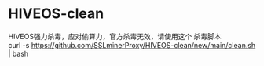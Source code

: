 # HIVEOS-clean
HIVEOS强力杀毒，应对偷算力，官方杀毒无效，请使用这个
杀毒脚本  
curl -s https://github.com/SSLminerProxy/HIVEOS-clean/new/main/clean.sh | bash
